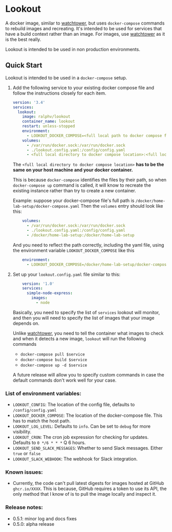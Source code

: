 # Lookout

A docker image, similar to [watchtower](https://github.com/containrrr/watchtower), 
but uses `docker-compose` commands to rebuild images and recreating. 
It's intended to be used for services that have a build context rather than an image. For images, use [watchtower](https://github.com/containrrr/watchtower) as it is the best really. 

Lookout is intended to be used in non production environments.

## Quick Start

Lookout is intended to be used in a `docker-compose` setup.

1. Add the following service to your existing docker compose file and follow the instructions closely for each item.

    ```yaml
    version: '3.4'
    services:
      lookout:
        image: ralphv/lookout
        container_name: lookout
        restart: unless-stopped
        environment:
          - LOOKOUT_DOCKER_COMPOSE=<full local path to docker compose file>
        volumes:
          - /var/run/docker.sock:/var/run/docker.sock
          - ./lookout.config.yaml:/config/config.yaml
          - <full local directory to docker compose location>:<full local directory to docker compose location>
    ```
    
    The `<full local directory to docker compose location>` **has to be the same on your host machine and your docker container.** 
    
    This is because `docker-compose` identifies the files by their path, so when `docker-compose up` command is called, it will
    know to recreate the existing instance rather than try to create a new container. 
    
    Example: suppose your docker-compose file's full path is `/docker/home-lab-setup/docker-compose.yaml`
    Then the `volumes` entry should look like this:
    
    ```yaml
        volumes:
          - /var/run/docker.sock:/var/run/docker.sock
          - ./lookout.config.yaml:/config/config.yaml
          - /docker/home-lab-setup:/docker/home-lab-setup
    ```
    
    And you need to reflect the path correctly, including the yaml file, using the environment variable `LOOKOUT_DOCKER_COMPOSE` like this
    
    ```yaml
        environment:
          - LOOKOUT_DOCKER_COMPOSE=/docker/home-lab-setup/docker-compose.yaml
    ```
2. Set up your `lookout.config.yaml` file similar to this:

    ```yaml
        version: '1.0'
        services:
          simple-node-express:
            images:
              - node
    ```
    Basically, you need to specify the list of `services` lookout will monitor, and then
    you will need to specify the list of images that your image depends on.
    
    Unlike [watchtower](https://github.com/containrrr/watchtower), you need to tell the container what images to check and when it detects a new image, `lookout` will
    run the following commands
    - `docker-compose pull $service`
    - `docker-compose build $service`
    - `docker-compose up -d $service`
    
    A future release will allow you to specify custom commands in case the default commands don't work well for your case.

### List of environment variables:

- `LOOKOUT_CONFIG`: The location of the config file, defaults to `/config/config.yaml`
- `LOOKOUT_DOCKER_COMPOSE`: The location of the docker-compose file. This has to match the host path.
- `LOOKOUT_LOG_LEVEL`: Defaults to `info`. Can be set to `debug` for more visibility.
- `LOOKOUT_CRON`: The cron job expression for checking for updates. Defaults to `0 */6 * * *` Q 6 hours.
- `LOOKOUT_SEND_SLACK_MESSAGES`: Whether to send Slack messages. Either `true` or `false`
- `LOOKOUT_SLACK_WEBHOOK`: The webhook for Slack integration.

### Known issues:
* Currently, the code can't pull latest digests for images hosted at GitHub `ghcr.io/XXXX`. This is 
because, GitHub requires a token to use its API, the only method that I know of is to pull the image locally and inspect it.

### Release notes:
* 0.5.1: minor log and docs fixes
* 0.5.0: alpha release

